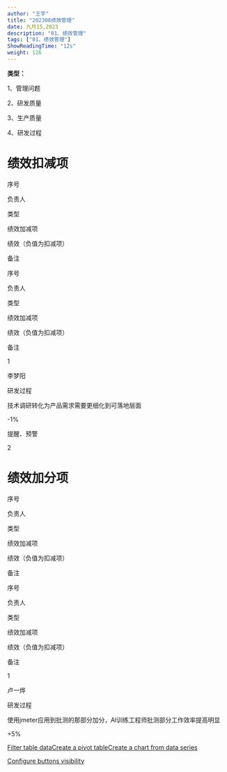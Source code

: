 ```yaml
---
author: "王宇"
title: "202308绩效管理"
date: 九月15,2023
description: "01、绩效管理"
tags: ["01、绩效管理"]
ShowReadingTime: "12s"
weight: 126
---
```

**类型：**

1、管理问题   

2、研发质量   

3、生产质量   

4、研发过程 

绩效扣减项
=====

序号

负责人

类型

绩效加减项

绩效（负值为扣减项）

备注

序号

负责人

类型

绩效加减项

绩效（负值为扣减项）

备注

1

李梦阳

研发过程

技术调研转化为产品需求需要更细化到可落地层面

\-1%

提醒、预警

2

  

  

  

  

  

绩效加分项
=====

序号

负责人

类型

绩效加减项

绩效（负值为扣减项）

备注

序号

负责人

类型

绩效加减项

绩效（负值为扣减项）

备注

1

卢一烨

研发过程

使用jmeter应用到批测的那部分加分，AI训练工程师批测部分工作效率提高明显

+5%

  

[Filter table data](#)[Create a pivot table](#)[Create a chart from data series](#)

[Configure buttons visibility](/users/tfac-settings.action)
